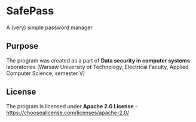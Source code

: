 # SafePass
A (very) simple password manager

## Purpose
The program was created as a part of **Data security in computer systems** laboratories (Warsaw University of Technology, Electrical Faculty, Applied Computer Science, semester V)

## License
The program is licensed under **Apache 2.0 License** - https://choosealicense.com/licenses/apache-2.0/
